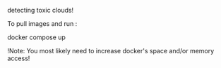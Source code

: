 detecting toxic clouds!

To pull images and run :

docker compose up

!Note: You most likely need to increase docker's space and/or memory access!